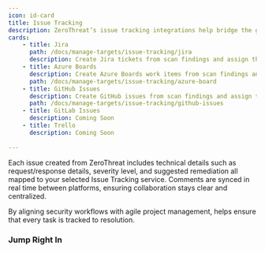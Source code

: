 ```yaml
---
icon: id-card
title: Issue Tracking
description: ZeroThreat’s issue tracking integrations help bridge the gap between security and development teams by turning vulnerabilities into actionable tasks within your existing project management tools. With support for platforms like Jira, GitHub Issues, Azure Boards, and Trello, teams can assign, prioritize, and track remediation efforts directly from the scan report.
cards:
    - title: Jira
      path: /docs/manage-targets/issue-tracking/jira
      description: Create Jira tickets from scan findings and assign them to specific boards, projects, and sprints with full vulnerability details.
    - title: Azure Boards
      description: Create Azure Boards work items from scan findings and assign them to specific projects, and boards with complete vulnerabiltiy details.
      path: /docs/manage-targets/issue-tracking/azure-board
    - title: GitHub Issues
      description: Create GitHub issues from scan findings and assign them to specific repositories and Projects with full vulnerability details.
      path: /docs/manage-targets/issue-tracking/github-issues
    - title: GitLab Issues
      description: Coming Soon
    - title: Trello
      description: Coming Soon
    
---
```


Each issue created from ZeroThreat includes technical details such as request/response details, severity level, and suggested remediation all mapped to your selected Issue Tracking service. Comments are synced in real time between platforms, ensuring collaboration stays clear and centralized.

By aligning security workflows with agile project management, helps ensure that every task is tracked to resolution.

### Jump Right In


<JumpRightInCard />


